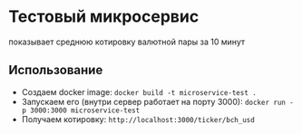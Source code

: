 # Тестовый микросервис
показывает среднюю котировку валютной пары за 10 минут
## Использование
* Создаем docker image: `docker build -t microservice-test .`
* Запускаем его (внутри сервер работает на порту 3000): `docker run -p 3000:3000 microservice-test`
* Получаем котировку: `http://localhost:3000/ticker/bch_usd`
